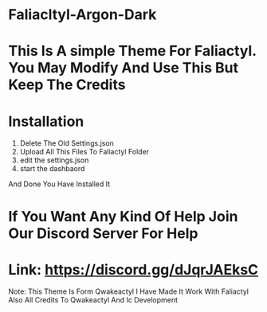 # Faliacltyl-Argon-Dark

# This Is A simple Theme For Faliactyl. You May Modify And Use This But Keep The Credits 

# Installation

1. Delete The Old Settings.json 
2. Upload All This Files To Faliactyl Folder 
3. edit the settings.json
4. start the dashbaord


 And Done You Have Installed It 


# If You Want Any Kind Of Help Join Our Discord Server For Help
# Link: https://discord.gg/dJqrJAEksC








Note: This Theme Is Form Qwakeactyl I Have Made It Work With Faliactyl Also 
All Credits To Qwakeactyl And Ic Development 
